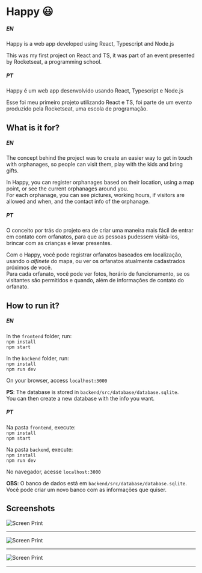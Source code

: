 # Happy :smiley:

##### EN

Happy is a web app developed using React, Typescript and Node.js

This was my first project on React and TS, it was part of an event presented by Rocketseat, a programming school.

##### PT

Happy é um web app desenvolvido usando React, Typescript e Node.js

Esse foi meu primeiro projeto utilizando React e TS, foi parte de um evento produzido pela Rocketseat, uma escola de programação.

## What is it for?

##### EN

The concept behind the project was to create an easier way to get in touch with orphanages, so people can visit them, play with the kids and bring gifts.

In Happy, you can register orphanages based on their location, using a map point, or see the current orphanages around you. <br> For each orphanage, you can see pictures, working hours, if visitors are allowed and when, and the contact info of the orphanage.

##### PT

O conceito por trás do projeto era de criar uma maneira mais fácil de entrar em contato com orfanatos, para que as pessoas pudessem visitá-los, brincar com as crianças e levar presentes.

Com o Happy, você pode registrar orfanatos baseados em localização, usando o _alfinete_ do mapa, ou ver os orfanatos atualmente cadastrados próximos de você. <br> Para cada orfanato, você pode ver fotos, horário de funcionamento, se os visitantes são permitidos e quando, além de informações de contato do orfanato.

## How to run it?

##### EN

In the `frontend` folder, run: <br> `npm install` <br> `npm start`

In the `backend` folder, run: <br> `npm install` <br> `npm run dev`

On your browser, access `localhost:3000`

**PS**: The database is stored in `backend/src/database/database.sqlite`. <br> You can then create a new database with the info you want.

##### PT

Na pasta `frontend`, execute: <br> `npm install` <br> `npm start`

Na pasta `backend`, execute: <br> `npm install` <br> `npm run dev`

No navegador, acesse `localhost:3000`

**OBS**: O banco de dados está em `backend/src/database/database.sqlite`. <br> Você pode criar um novo banco com as informações que quiser.

## Screenshots

![Screen Print](https://i.imgur.com/KTLh0O3.png)

---

![Screen Print](https://i.imgur.com/W25ZCx5.png)

---

![Screen Print](https://i.imgur.com/EzEASXD.png)

---
